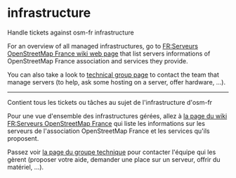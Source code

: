 # infrastructure

Handle tickets against osm-fr infrastructure


For an overview of all managed infrastructures, go to [FR:Serveurs OpenStreetMap France wiki web page](https://wiki.openstreetmap.org/wiki/FR:Serveurs_OpenStreetMap_France) that list servers informations of OpenStreetMap France association and services they provide.

You can also take a look to [technical group page](https://wiki.openstreetmap.org/wiki/WikiProject_France/OSM-FR/Groupes_de_travail/Technique) to contact the team that manage servers (to help, ask some hosting on a server, offer hardware, ...).

---

Contient tous les tickets ou tâches au sujet de l'infrastructure d'osm-fr


Pour une vue d'ensemble des infrastructures gérées, allez à [la page du wiki FR:Serveurs OpenStreetMap France](https://wiki.openstreetmap.org/wiki/FR:Serveurs_OpenStreetMap_France) qui liste les informations sur les serveurs de l'association OpenStreetMap France et les services qu'ils proposent.

Passez voir [la page du groupe technique](https://wiki.openstreetmap.org/wiki/WikiProject_France/OSM-FR/Groupes_de_travail/Technique) pour contacter l'équipe qui les gèrent (proposer votre aide, demander une place sur un serveur, offrir du matériel, ...).
